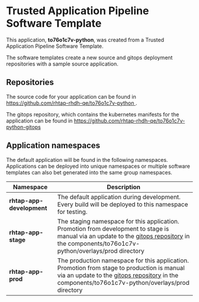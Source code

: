 # Trusted Application Pipeline Software Template

This application, **to76o1c7v-python**, was created from a Trusted Application Pipeline Software Template.

The software templates create a new source and gitops deployment repositories with a sample source application. 

## Repositories

The source code for your application can be found in [https://github.com/rhtap-rhdh-qe/to76o1c7v-python ](https://github.com/rhtap-rhdh-qe/to76o1c7v-python ).
 
The gitops repository, which contains the kubernetes manifests for the application can be found in 
[https://github.com/rhtap-rhdh-qe/to76o1c7v-python-gitops ](https://github.com/rhtap-rhdh-qe/to76o1c7v-python-gitops ) 

## Application namespaces 

The default application will be found in the following namespaces. Applications can be deployed into unique namespaces or multiple software templates can also bet generated into the same group namespaces.  

|  Namespace   |  Description   |  
| -------- | -------- |   
| **rhtap-app-development** | The default application during development. Every build will be deployed to this namespace for testing. | 
| **rhtap-app-stage** | The staging namespace for this application. Promotion from development to stage is manual via an update to the [gitops repository](https://github.com/rhtap-rhdh-qe/to76o1c7v-python-gitops ) in the components/to76o1c7v-python/overlays/prod directory |  
| **rhtap-app-prod** | The production namespace for this application. Promotion from stage to production is manual via an update to the [gitops repository](https://github.com/rhtap-rhdh-qe/to76o1c7v-python-gitops ) in the components/to76o1c7v-python/overlays/prod directory | 